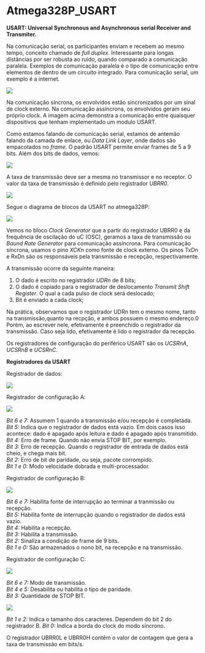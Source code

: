 # Atmega328P_USART

__USART: Universal Synchronous and Asynchronous serial Receiver and Transmiter.__

Na comunicação serial, os participantes enviam e recebem ao mesmo tempo, conceito chamado de *full duplex*. Interessante para longas distâncias por ser robusta ao ruído, quando comparado a comunicação paralela. Exemplos de comunicação paralela é o tipo de comunicação entre elementos de dentro de um circuito integrado. Para comunicação serial, um exemplo é a internet.

<img src="/imagens/imagens_texto/usart_1.png">

Na comunicação síncrona, os envolvidos estão sincronizados por um sinal de clock externo.
Na comunicação assíncrona, os envolvidos geram seu próprio clock. A imagem acima demonstra a comunicação entre quaisquer dispositivos que tenham implementado um modulo USART.

Como estamos falando de comunicação serial, estamos de antemão falando da camada de enlace, ou *Data Link Layer*, onde dados são empacotados no *frame*. O padrão USART permite enviar frames de 5 a 9 bits. Além dos bits de dados, vemos:

<img src="/imagens/imagens_texto/usart_2.png">

A taxa de transmissão deve ser a mesma no transmissor e no receptor. O valor da taxa de transmissão é definido pelo registrador *UBRR0*.

<img src="/imagens/imagens_texto/usart_3.png">

Segue o diagrama de blocos da USART no atmega328P:

<img src="/imagens/imagens_texto/usart_4.png">

Vemos no bloco *Clock Generator* que a partir do registrador UBRR0 e da frequência de oscilação do uC (OSC), geramos a taxa de transmissão ou *Baund Rate Generator* para comunicação assíncrona. Para comunicação síncrona, usamos o pino *XCKn* como fonte de clock externo. Os pinos TxDn e RxDn são os responsáveis pela transmissão e recepção, respectivamente.

A transmissão ocorre da seguinte maneira:
1) O dado é escrito no registrador *UDRn* de 8 bits;
2) O dado é copiado para o registrador de deslocamento *Transmit Shift Register*. O qual a cada pulso de clock será deslocado;
3) Bit é enviado a cada clock;

Na prática, observamos que o registrador UDRn tem o mesmo nome, tanto na transmissão,quanto na recpção, e ambos possuem o mesmo endereço.0 Porém, ao escrever nele, efetivamente é preenchido o registrador da transmissão. Caso seja lido, efetivamente é lido o registrador da recepção.

Os registradores de configuração do periférico USART são os *UCSRnA*, *UCSRnB* e *UCSRnC*.

__Registradores da USART__

Registrador de dados:

<img src="/imagens/imagens_texto/usart_5.png">

Registrador de configuração A:

<img src="/imagens/imagens_texto/usart_6.png">

*Bit 6 e 7:* Assumem 1 quando a transmissão e/ou recepção é completada.  
*Bit 5:* Indica que o registrador de dados está vazio. Em dois casos isso acontece: dado é apagado após leitura e dado é apagado após transmitido.  
*Bit 4:* Erro de frame. Quando não envia STOP BIT, por exemplo.  
*Bit 3:* Erro de recepção. Quando o registrador de entrada de dados está cheio, e chega mais bit.  
*Bit 2:* Erro de bit de paridade, ou seja, pacote corrompido.  
*Bit 1 e 0:* Modo velocidade dobrada e multi-processador.  

Registrador de configuração B:

<img src="/imagens/imagens_texto/usart_7.png">

*Bit 6 e 7:* Habilita fonte de interrupção ao terminar a tranmissão ou recepção.  
*Bit 5:* Habilita fonte de interrupção quando o registrador de dados está vazio.  
*Bit 4:* Habilita a recepção.  
*Bit 3:* Habilita a transmissão.  
*Bit 2:* Sinaliza a condição de frame de 9 bits.  
*Bit 1 e 0:* São armazenados o nono bit, na recepção e na transmissão.  

Registrador de configuração C:

<img src="/imagens/imagens_texto/usart_8.png">

*Bit 6 e 7:* Modo de transmissão.  
*Bit 4 e 5:* Desabilita ou habilita o tipo de paridade.  
*Bit 3:* Quantidade de STOP BIT.  

<img src="/imagens/imagens_texto/usart_9.png">

*Bit 1 e 2:* Indica o tamanho dos caracteres. Dependem do bit 2 do registrador B.
*Bit 0:* Indica a borda do clock do modo síncrono.

O registrador UBRR0L e UBRR0H contêm o valor de contagem que gera a taxa de transmissão em bits/s.




